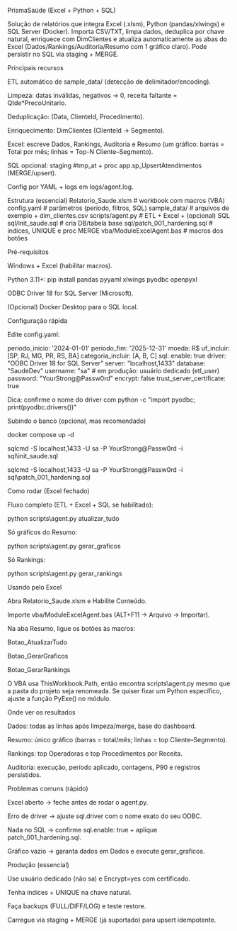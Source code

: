 PrismaSaúde (Excel + Python + SQL)

Solução de relatórios que integra Excel (.xlsm), Python (pandas/xlwings) e SQL Server (Docker).
Importa CSV/TXT, limpa dados, deduplica por chave natural, enriquece com DimClientes e atualiza automaticamente as abas do Excel (Dados/Rankings/Auditoria/Resumo com 1 gráfico claro). Pode persistir no SQL via staging + MERGE.

Principais recursos

ETL automático de sample_data/ (detecção de delimitador/encoding).

Limpeza: datas inválidas, negativos → 0, receita faltante = Qtde*PrecoUnitario.

Deduplicação: (Data, ClienteId, Procedimento).

Enriquecimento: DimClientes (ClienteId → Segmento).

Excel: escreve Dados, Rankings, Auditoria e Resumo (um gráfico: barras = Total por mês; linhas = Top-N Cliente–Segmento).

SQL opcional: staging #tmp_at + proc app.sp_UpsertAtendimentos (MERGE/upsert).

Config por YAML + logs em logs/agent.log.

Estrutura (essencial)
Relatorio_Saude.xlsm   # workbook com macros (VBA)
config.yaml            # parâmetros (período, filtros, SQL)
sample_data/           # arquivos de exemplo + dim_clientes.csv
scripts/agent.py       # ETL + Excel + (opcional) SQL
sql/init_saude.sql     # cria DB/tabela base
sql/patch_001_hardening.sql  # índices, UNIQUE e proc MERGE
vba/ModuleExcelAgent.bas     # macros dos botões

Pré-requisitos

Windows + Excel (habilitar macros).

Python 3.11+: pip install pandas pyyaml xlwings pyodbc openpyxl

ODBC Driver 18 for SQL Server (Microsoft).

(Opcional) Docker Desktop para o SQL local.

Configuração rápida

Edite config.yaml:

periodo_inicio: '2024-01-01'
periodo_fim: '2025-12-31'
moeda: R$
uf_incluir: [SP, RJ, MG, PR, RS, BA]
categoria_incluir: [A, B, C]
sql:
  enable: true
  driver: "ODBC Driver 18 for SQL Server"
  server: "localhost,1433"
  database: "SaudeDev"
  username: "sa"                # em produção: usuário dedicado (etl_user)
  password: "YourStrong@Passw0rd"
  encrypt: false
  trust_server_certificate: true


Dica: confirme o nome do driver com
python -c "import pyodbc; print(pyodbc.drivers())"

Subindo o banco (opcional, mas recomendado)

docker compose up -d

sqlcmd -S localhost,1433 -U sa -P YourStrong@Passw0rd -i sql\init_saude.sql

sqlcmd -S localhost,1433 -U sa -P YourStrong@Passw0rd -i sql\patch_001_hardening.sql

Como rodar (Excel fechado)

Fluxo completo (ETL + Excel + SQL se habilitado):

python scripts\agent.py atualizar_tudo


Só gráficos do Resumo:

python scripts\agent.py gerar_graficos


Só Rankings:

python scripts\agent.py gerar_rankings

Usando pelo Excel

Abra Relatorio_Saude.xlsm e Habilite Conteúdo.

Importe vba/ModuleExcelAgent.bas (ALT+F11 → Arquivo → Importar).

Na aba Resumo, ligue os botões às macros:

Botao_AtualizarTudo

Botao_GerarGraficos

Botao_GerarRankings

O VBA usa ThisWorkbook.Path, então encontra scripts\agent.py mesmo que a pasta do projeto seja renomeada.
Se quiser fixar um Python específico, ajuste a função PyExe() no módulo.

Onde ver os resultados

Dados: todas as linhas após limpeza/merge, base do dashboard.

Resumo: único gráfico (barras = total/mês; linhas = top Cliente–Segmento).

Rankings: top Operadoras e top Procedimentos por Receita.

Auditoria: execução, período aplicado, contagens, P90 e registros persistidos.

Problemas comuns (rápido)

Excel aberto → feche antes de rodar o agent.py.

Erro de driver → ajuste sql.driver com o nome exato do seu ODBC.

Nada no SQL → confirme sql.enable: true + aplique patch_001_hardening.sql.

Gráfico vazio → garanta dados em Dados e execute gerar_graficos.

Produção (essencial)

Use usuário dedicado (não sa) e Encrypt=yes com certificado.

Tenha índices + UNIQUE na chave natural.

Faça backups (FULL/DIFF/LOG) e teste restore.

Carregue via staging + MERGE (já suportado) para upsert idempotente.
